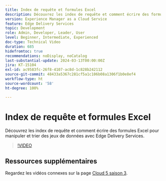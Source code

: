 ```yaml
---
title: Index de requête et formules Excel
description: Découvrez les index de requête et comment écrire des formules Excel pour manipuler et trier des jeux de données avec Edge Delivery Services.
version: Experience Manager as a Cloud Service
feature: Edge Delivery Services
topic: Development
role: Admin, Developer, Leader, User
level: Beginner, Intermediate, Experienced
doc-type: Technical Video
duration: 685
hidefromtoc: true
recommendations: noDisplay, noCatalog
last-substantial-update: 2024-03-13T00:00:00Z
jira: KT-15104
exl-id: ac9583fc-26f8-4107-ac8d-1c828b242112
source-git-commit: 48433a5367c281cf5a1c106b08a1306f1b0e8ef4
workflow-type: ht
source-wordcount: '58'
ht-degree: 100%

---
```


# Index de requête et formules Excel

Découvrez les index de requête et comment écrire des formules Excel pour manipuler et trier des jeux de données avec Edge Delivery Services.

>[!VIDEO](https://video.tv.adobe.com/v/3427787/?learn=on)

## Ressources supplémentaires

Regardez les vidéos connexes sur la page [Cloud 5 saison 3](../cloud5-season-3.md).
